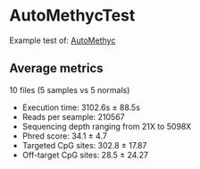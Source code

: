 # AutoMethycTest
Example test of: [AutoMethyc](https://github.com/FerAmbriz/AutoMethyc)
## Average metrics
10 files (5 samples vs 5 normals)
* Execution time: 3102.6s ± 88.5s
* Reads per seample: 210567
* Sequencing depth ranging from 21X to 5098X
* Phred score: 34.1 ± 4.7
* Targeted CpG sites: 302.8 ± 17.87 
* Off-target CpG sites: 28.5 ± 24.27 
